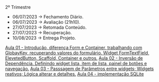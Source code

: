 2º Trimestre
- 06/07/2023 → Fechamento Diário. 
- 06/07/2023 → Avaliação (21h10).
- 27/07/2023 → Retomada Conteúdo.
- 27/07/2023 → Recuperação.
- 10/08/2023 → Entrega Projeto.

[Aula 01 - Introdução, diferença Form e Container, trabalhando com GlobayKey, recuperando valores do formulário. Widget FormTextField, ElevetedButton, Scaffold, Container e outros.](https://github.com/heliokamakawa/-engenharia-de-software-2023-DDM/tree/main/2%C2%BA%20trimestre/01%20aula)
[Aula 02 - Inversão de Dependência. Definindo widget lista, item de lista, painel de botões e navegação.](https://github.com/heliokamakawa/-engenharia-de-software-2023-DDM/tree/main/2%C2%BA%20trimestre/02%20aula)
[Aula 03 - Passsagem de Parâmetros entre widgets; Widgets reativos; Lógica alterar e detalhes.](https://github.com/heliokamakawa/-engenharia-de-software-2023-DDM/tree/main/2%C2%BA%20trimestre/03%20aula)
[Aula 04 - implementação SQLite](https://github.com/heliokamakawa/-engenharia-de-software-2023-DDM/tree/main/2%C2%BA%20trimestre/04%20aula)
